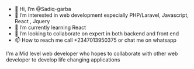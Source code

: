 - 👋 Hi, I’m @Sadiq-garba
- 👀 I’m interested in web development especially PHP/Laravel, Javascript, React , Jquery
- 🌱 I’m currently learning React
- 💞️ I’m looking to collaborate on expert in both backend and front end
- 📫 How to reach me call +2347013950375 or chat me on whatsapp 


I'm a Mid level web developer who hopes to collaborate with other web developer to develop life changing applications

